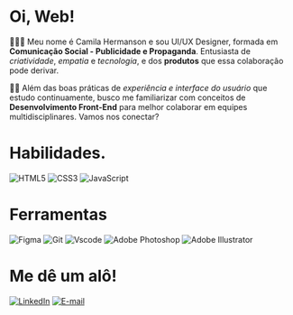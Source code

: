 # Oi, Web! 


👩‍💻💫 Meu nome é Camila Hermanson e sou UI/UX Designer, formada em __Comunicação Social - Publicidade e Propaganda__. Entusiasta de _criatividade_, _empatia_ e _tecnologia_, e dos __produtos__ que essa colaboração pode derivar.

📒✨ Além das boas práticas de _experiência e interface do usuário_ que estudo continuamente, busco me familiarizar com conceitos de __Desenvolvimento Front-End__ para melhor colaborar em equipes multidisciplinares. Vamos nos conectar?

# Habilidades.

![HTML5](https://img.shields.io/badge/HTML5-E34F26?style=for-the-badge&logo=html5&logoColor=000000&color=FAD787)
![CSS3](https://img.shields.io/badge/CSS3-1572B6?style=for-the-badge&logo=css3&logoColor=000000&color=FAD787) 
![JavaScript](https://img.shields.io/badge/JavaScript-F7DF1E?style=for-the-badge&logo=javascript&logoColor=000000&color=FAD787)	

# Ferramentas
![Figma](https://img.shields.io/badge/Figma-696969?style=for-the-badge&logo=figma&logoColor=000000&color=FAD787) 
![Git](https://img.shields.io/badge/GIT-E44C30?style=for-the-badge&logo=git&logoColor=000000&color=FAD787) 
![Vscode](https://img.shields.io/badge/Vscode-007ACC?style=for-the-badge&logo=visual-studio-code&logoColor=000000&color=FAD787) 
![Adobe Photoshop](https://img.shields.io/badge/Photoshop-696969?style=for-the-badge&logo=photoshop&logoColor=000000&color=FAD787) 
![Adobe Illustrator](https://img.shields.io/badge/Illustrator-696969?style=for-the-badge&logo=illustrator&logoColor=000000&color=FAD787) 

# Me dê um alô!
[![LinkedIn](https://img.shields.io/badge/LinkedIn-0077B5?style=for-the-badge&logo=linkedin&logoColor=000000&color=FAD787)](https://br.linkedin.com/in/camilahermanson)
[![E-mail](https://img.shields.io/badge/-Email-000?style=for-the-badge&logo=microsoft-outlook&logoColor=000000&color=FAD787)](mailto:SEUEMAIL)

<!--
**CamiHermanson/CamiHermanson** is a ✨ _special_ ✨ repository because its `README.md` (this file) appears on your GitHub profile.

Here are some ideas to get you started:

- 🔭 I’m currently working on ...
- 🌱 I’m currently learning ...
- 👯 I’m looking to collaborate on ...
- 🤔 I’m looking for help with ...
- 💬 Ask me about ...
- 📫 How to reach me: ...
- 😄 Pronouns: ...
- ⚡ Fun fact: ...
-->
